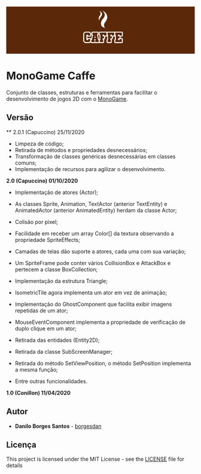 ![MonoGame.Caffe Logo](Logos/banner_800.png)

# MonoGame Caffe

Conjunto de classes, estruturas e ferramentas para facilitar o desenvolvimento de jogos 2D com o [MonoGame](http://www.monogame.net/).


## Versão


** 2.0.1 (Capuccino) 25/11/2020

* Limpeza de código;
* Retirada de métodos e propriedades desnecessários;
* Transformação de classes genéricas desnecessárias em classes comuns;
* Implementação de recursos para agilizar o desenvolvimento.

**2.0 (Capuccino) 01/10/2020**

* Implementação de atores (Actor);
* As classes Sprite, Animation, TextActor (anterior TextEntity) e AnimatedActor (anterior AnimatedEntity) herdam da classe Actor;
* Colisão por pixel;
* Facilidade em receber um array Color[] da textura observando a propriedade SpriteEffects;
* Camadas de telas dão suporte a atores, cada uma com sua variação;
* Um SpriteFrame pode conter vários CollisionBox e AttackBox e pertecem a classe BoxCollection;
* Implementação da estrutura Triangle;
* IsometricTile agora implementa um ator em vez de animação;
* Implementação do GhostComponent que facilita exibir imagens repetidas de um ator;
* MouseEventComponent implementa a propriedade de verificação de duplo clique em um ator;

* Retirada das entidades (Entity2D);
* Retirada da classe SubScreenManager;
* Retirada do método SetViewPosition, o método SetPosition implementa a mesma função;

* Entre outras funcionalidades.

**1.0 (Conillon) 11/04/2020**


## Autor

* **Danilo Borges Santos** - [borgesdan](https://github.com/borgesdan)

## Licença

This project is licensed under the MIT License - see the [LICENSE](LICENSE) file for details